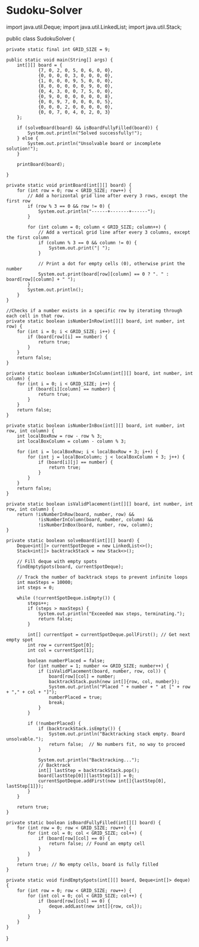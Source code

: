 # Sudoku-Solver
import java.util.Deque;
import java.util.LinkedList;
import java.util.Stack;

public class SudokuSolver {

    private static final int GRID_SIZE = 9;

    public static void main(String[] args) {
        int[][] board = {
                {7, 0, 2, 0, 5, 0, 6, 0, 0},
                {0, 0, 0, 0, 3, 0, 0, 0, 0},
                {1, 0, 0, 0, 9, 5, 0, 0, 0},
                {8, 0, 0, 0, 0, 0, 9, 0, 0},
                {0, 4, 3, 0, 0, 7, 5, 0, 0},
                {0, 9, 0, 0, 0, 0, 0, 0, 8},
                {0, 0, 9, 7, 0, 0, 0, 0, 5},
                {0, 0, 0, 2, 0, 0, 0, 0, 0},
                {0, 0, 7, 0, 4, 0, 2, 0, 3}
        };

        if (solveBoard(board) && isBoardFullyFilled(board)) {
            System.out.println("Solved successfully!");
        } else {
            System.out.println("Unsolvable board or incomplete solution!");
        }

        printBoard(board);

    }

    private static void printBoard(int[][] board) {
        for (int row = 0; row < GRID_SIZE; row++) {
            // Add a horizontal grid line after every 3 rows, except the first row
            if (row % 3 == 0 && row != 0) {
                System.out.println("------+-------+------");
            }

            for (int column = 0; column < GRID_SIZE; column++) {
                // Add a vertical grid line after every 3 columns, except the first column
                if (column % 3 == 0 && column != 0) {
                    System.out.print("| ");
                }

                // Print a dot for empty cells (0), otherwise print the number
                System.out.print(board[row][column] == 0 ? ". " : board[row][column] + " ");
            }
            System.out.println();
        }
    }

    //Checks if a number exists in a specific row by iterating through each cell in that row.
    private static boolean isNumberInRow(int[][] board, int number, int row) {
        for (int i = 0; i < GRID_SIZE; i++) {
            if (board[row][i] == number) {
                return true;
            }
        }
        return false;
    }

    private static boolean isNumberInColumn(int[][] board, int number, int column) {
        for (int i = 0; i < GRID_SIZE; i++) {
            if (board[i][column] == number) {
                return true;
            }
        }
        return false;
    }

    private static boolean isNumberInBox(int[][] board, int number, int row, int column) {
        int localBoxRow = row - row % 3;
        int localBoxColumn = column - column % 3;

        for (int i = localBoxRow; i < localBoxRow + 3; i++) {
            for (int j = localBoxColumn; j < localBoxColumn + 3; j++) {
                if (board[i][j] == number) {
                    return true;
                }
            }
        }
        return false;
    }

    private static boolean isValidPlacement(int[][] board, int number, int row, int column) {
        return !isNumberInRow(board, number, row) &&
                !isNumberInColumn(board, number, column) &&
                !isNumberInBox(board, number, row, column);
    }

    private static boolean solveBoard(int[][] board) {
        Deque<int[]> currentSpotDeque = new LinkedList<>();
        Stack<int[]> backtrackStack = new Stack<>();

        // Fill deque with empty spots
        findEmptySpots(board, currentSpotDeque);

        // Track the number of backtrack steps to prevent infinite loops
        int maxSteps = 10000;
        int steps = 0;

        while (!currentSpotDeque.isEmpty()) {
            steps++;
            if (steps > maxSteps) {
                System.out.println("Exceeded max steps, terminating.");
                return false;
            }

            int[] currentSpot = currentSpotDeque.pollFirst(); // Get next empty spot
            int row = currentSpot[0];
            int col = currentSpot[1];

            boolean numberPlaced = false;
            for (int number = 1; number <= GRID_SIZE; number++) {
                if (isValidPlacement(board, number, row, col)) {
                    board[row][col] = number;
                    backtrackStack.push(new int[]{row, col, number});
                    System.out.println("Placed " + number + " at [" + row + "," + col + "]");
                    numberPlaced = true;
                    break;
                }
            }

            if (!numberPlaced) {
                if (backtrackStack.isEmpty()) {
                    System.out.println("Backtracking stack empty. Board unsolvable.");
                    return false;  // No numbers fit, no way to proceed
                }

                System.out.println("Backtracking...");
                // Backtrack
                int[] lastStep = backtrackStack.pop();
                board[lastStep[0]][lastStep[1]] = 0;
                currentSpotDeque.addFirst(new int[]{lastStep[0], lastStep[1]});
            }
        }

        return true;
    }

    private static boolean isBoardFullyFilled(int[][] board) {
        for (int row = 0; row < GRID_SIZE; row++) {
            for (int col = 0; col < GRID_SIZE; col++) {
                if (board[row][col] == 0) {
                    return false; // Found an empty cell
                }
            }
        }
        return true; // No empty cells, board is fully filled
    }

    private static void findEmptySpots(int[][] board, Deque<int[]> deque) {
        for (int row = 0; row < GRID_SIZE; row++) {
            for (int col = 0; col < GRID_SIZE; col++) {
                if (board[row][col] == 0) {
                    deque.addLast(new int[]{row, col});
                }
            }
        }
    }
}
